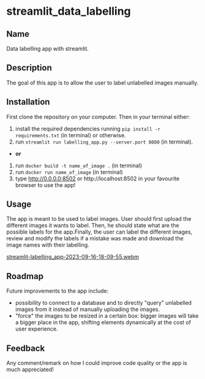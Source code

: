 # streamlit_data_labelling


## Name
Data labelling app with streamlit.

## Description
The goal of this app is to allow the user to label unlabelled images manually.


## Installation
First clone the repository on your computer.
Then in your terminal either:
1. install the required dependencies running `pip install -r requirements.txt` (in terminal) or otherwise.
2. run `streamlit run labelling_app.py --server.port 8080` (in terminal). 

- **or**
1. run `docker build -t name_of_image .` (in terminal)
2. run `docker run name_of_image` (in terminal)
3. type http://0.0.0.0:8502 or http://localhost:8502 in your favourite browser to use the app!


## Usage
The app is meant to be used to label images. 
User should first upload the different images it wants to label.
Then, he should state what are the possible labels for the app.Finally, the user can label the different images, review and modify the labels if a mistake was made and download the image names with their labelling.

[streamlit-labelling_app-2023-09-16-18-09-55.webm](https://github.com/mat10599/streamlit_images_labelling/assets/78880807/299c0a15-aeb4-44b4-a53e-1f375be9965c)

## Roadmap
Future improvements to the app include:
- possibility to connect to a database and to directly "query" unlabelled images from it instead of manually uploading the images.
- "force" the images to be resized in a certain box: bigger images will take a bigger place in the app, shifting elements dynamically at the cost of user experience.


## Feedback 
Any comment/remark on how I could improve code quality or the app is much appreciated!
